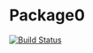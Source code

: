 # Package0

[![Build Status](https://github.com/MatMaz5/Package0.jl/actions/workflows/CI.yml/badge.svg?branch=main)](https://github.com/MatMaz5/Package0.jl/actions/workflows/CI.yml?query=branch%3Amain)
